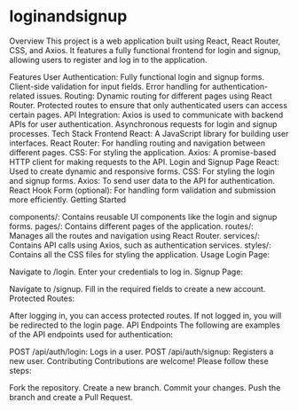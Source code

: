 # loginandsignup
Overview
This project is a web application built using React, React Router, CSS, and Axios. It features a fully functional frontend for login and signup, allowing users to register and log in to the application.

Features
User Authentication:
Fully functional login and signup forms.
Client-side validation for input fields.
Error handling for authentication-related issues.
Routing:
Dynamic routing for different pages using React Router.
Protected routes to ensure that only authenticated users can access certain pages.
API Integration:
Axios is used to communicate with backend APIs for user authentication.
Asynchronous requests for login and signup processes.
Tech Stack
Frontend
React: A JavaScript library for building user interfaces.
React Router: For handling routing and navigation between different pages.
CSS: For styling the application.
Axios: A promise-based HTTP client for making requests to the API.
Login and Signup Page
React: Used to create dynamic and responsive forms.
CSS: For styling the login and signup forms.
Axios: To send user data to the API for authentication.
React Hook Form (optional): For handling form validation and submission more efficiently.
Getting Started

components/: Contains reusable UI components like the login and signup forms.
pages/: Contains different pages of the application.
routes/: Manages all the routes and navigation using React Router.
services/: Contains API calls using Axios, such as authentication services.
styles/: Contains all the CSS files for styling the application.
Usage
Login Page:

Navigate to /login.
Enter your credentials to log in.
Signup Page:

Navigate to /signup.
Fill in the required fields to create a new account.
Protected Routes:

After logging in, you can access protected routes. If not logged in, you will be redirected to the login page.
API Endpoints
The following are examples of the API endpoints used for authentication:

POST /api/auth/login: Logs in a user.
POST /api/auth/signup: Registers a new user.
Contributing
Contributions are welcome! Please follow these steps:

Fork the repository.
Create a new branch.
Commit your changes.
Push the branch and create a Pull Request.
